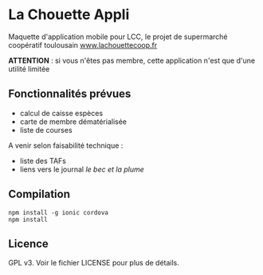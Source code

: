 # La Chouette Appli
Maquette d'application mobile pour LCC, le projet de supermarché coopératif toulousain
www.lachouettecoop.fr

**ATTENTION** : si vous n'êtes pas membre, cette application n'est que d'une utilité limitée

## Fonctionnalités prévues

- calcul de caisse espèces
- carte de membre dématérialisée
- liste de courses

A venir selon faisabilité technique : 
- liste des TAFs
- liens vers le journal _le bec et la plume_

## Compilation

`npm install -g ionic cordova`  
`npm install` 

## Licence

GPL v3. Voir le fichier LICENSE pour plus de détails. 
